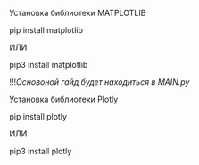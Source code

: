 Установка библиотеки MATPLOTLIB

pip install matplotlib

ИЛИ

pip3 install matplotlib

!!!*Основоной гайд будет находиться в MAIN.py*



Установка библиотеки Plotly

pip install plotly

ИЛИ

pip3 install plotly

